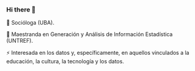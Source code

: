 ### Hi there 👋
 🔭 Socióloga (UBA).
 
 🧮 Maestranda en Generación y Análisis de Información Estadística (UNTREF). 
 
 ⚡ Interesada en los datos y, específicamente, en aquellos vinculados a la educación, la cultura, la tecnología y los datos. 
 
 


<!--
**melinaschamberger/melinaschamberger** is a ✨ _special_ ✨ repository because its `README.md` (this file) appears on your GitHub profile.

Here are some ideas to get you started:

- 🔭 I’m currently working on ...
- 🌱 I’m currently learning ...
- 👯 I’m looking to collaborate on ...
- 🤔 I’m looking for help with ...
- 💬 Ask me about ...
- 📫 How to reach me: ...
- 😄 Pronouns: ...
- ⚡ Fun fact: ...
-->
